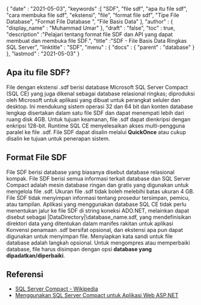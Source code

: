{
  "date" : "2021-05-03",
  "keywords" :[ "SDF", "file sdf", "apa itu file sdf", "cara membuka file sdf", "ekstensi", "file", "format file sdf", "Tipe File Database", "Format File Database ", "File Basis Data" ],
  "author" : {
    "display_name" : "Muhammad Umar"
},
  "draft" : "false",
  "toc" : true,
  "description" :"Pelajari tentang format file SDF dan API yang dapat membuat dan membuka file SDF.",
  "title" :"SDF - File Basis Data Ringkas SQL Server",
  "linktitle" : "SDF",
  "menu" : {
    "docs" : {
      "parent" : "database"
}
},
  "lastmod" : "2021-05-03"
}

## Apa itu file SDF?
File dengan ekstensi .sdf berisi database Microsoft SQL Server Compact (SQL CE) yang juga dikenal sebagai database relasional ringkas; diproduksi oleh Microsoft untuk aplikasi yang dibuat untuk perangkat seluler dan desktop. Ini mendukung sistem operasi 32 dan 64 bit dan konten database lengkap disertakan dalam satu file SDF dan dapat menempati lebih dari ruang disk 4GB. Untuk tujuan keamanan, file .sdf dapat dienkripsi dengan enkripsi 128-bit. Runtime SQL CE menyelesaikan akses multi-pengguna paralel ke file .sdf. File SDF dapat disalin melalui **QuickOnce** atau cukup disalin ke tujuan untuk penerapan sistem.

## Format File SDF
File SDF berisi database yang biasanya disebut database relasional kompak. File SDF berisi semua informasi terkait database dan SQL Server Compact adalah mesin database ringan dan gratis yang digunakan untuk mengelola file .sdf. Ukuran file .sdf tidak boleh melebihi batas ukuran 4 GB. File SDF tidak menyimpan informasi tentang prosedur tersimpan, pemicu, atau tampilan. Aplikasi yang menggunakan database SQL CE tidak perlu menentukan jalur ke file SDF di string koneksi ADO.NET, melainkan dapat disebut sebagai |DataDirectory|\database_name.sdf, yang mendefinisikan direktori data yang ditentukan dalam manifes rakitan untuk aplikasi
Konvensi penamaan .sdf bersifat opsional, dan ekstensi apa pun dapat digunakan untuk menyimpan file. Menyiapkan kata sandi untuk file database adalah langkah opsional. Untuk mengompres atau memperbaiki database, file harus disimpan dengan opsi **database yang dipadatkan/diperbaiki**.

## Referensi

* [SQL Server Compact - Wikipedia](https://en.wikipedia.org/wiki/SQL_Server_Compact)
* [Menggunakan SQL Server Compact untuk Aplikasi Web ASP.NET](https://learn.microsoft.com/en-us/previous-versions/aspnet/ms247257(v=vs.110))


